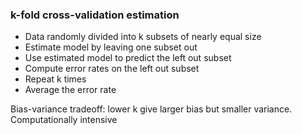 ### k-fold cross-validation estimation
- Data randomly divided into k subsets of nearly equal size
- Estimate model by leaving one subset out
- Use estimated model to predict the left out subset
- Compute error rates on the left out subset
- Repeat k times
- Average the error rate

Bias-variance tradeoff: lower k give larger bias but smaller variance. Computationally intensive